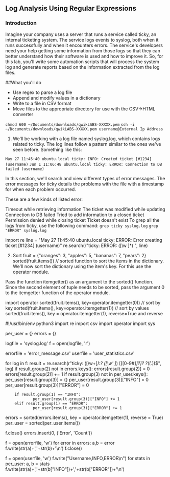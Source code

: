 ## Log Analysis Using Regular Expressions
### Introduction
Imagine your company uses a server that runs a service called ticky, an internal ticketing system. The service logs events to syslog, both when it runs successfully and when it encounters errors.
The service's developers need your help getting some information from those logs so that they can better understand how their software is used and how to improve it. So, for this lab, you'll write some automation scripts that will process the system log and generate reports based on the information extracted from the log files.

##What you'll do
- Use regex to parse a log file
- Append and modify values in a dictionary
- Write to a file in CSV format
- Move files to the appropriate directory for use with the CSV->HTML converter

``chmod 600 ~/Documents/downloads/qwikLABS-XXXXX.pem``
``ssh -i ~/Documents/downloads/qwikLABS-XXXXX.pem username@External Ip Address``

1. We'll be working with a log file named syslog.log, which contains logs related to ticky.
 The log lines follow a pattern similar to the ones we've seen before. Something like this:

  ``May 27 11:45:40 ubuntu.local ticky: INFO: Created ticket [#1234] (username)``
  ``Jun 1 11:06:48 ubuntu.local ticky: ERROR: Connection to DB failed (username)``
  
In this section, we'll search and view different types of error messages. The error messages for ticky details the problems with the file with a timestamp for when each problem occurred.

These are a few kinds of listed error:

Timeout while retrieving information
The ticket was modified while updating
Connection to DB failed
Tried to add information to a closed ticket
Permission denied while closing ticket
Ticket doesn't exist
To grep all the logs from ticky, use the following command:
``grep ticky syslog.log``
``grep "ERROR" syslog.log``

import re
line = "May 27 11:45:40 ubuntu.local ticky: ERROR: Error creating ticket [#1234] (username)"
re.search(r"ticky: ERROR: ([\w ]*) ", line)

2. Sort
  fruit = {"oranges": 3, "apples": 5, "bananas": 7, "pears": 2}
  sorted(fruit.items()) // sorted function to sort the items in the dictionary.
We'll now sort the dictionary using the item's key. For this use the operator module.

Pass the function itemgetter() as an argument to the sorted() function. 
Since the second element of tuple needs to be sorted, pass the argument 0 to the itemgetter function of the operator module.  

import operator
sorted(fruit.items(), key=operator.itemgetter(0)) // sort by key
sorted(fruit.items(), key=operator.itemgetter(1)) // sort by values
sorted(fruit.items(), key = operator.itemgetter(1), reverse=True and reverse

#!/usr/bin/env python3
import re
import csv
import operator
import sys

per_user = {}
errors = {}

logfile = 'syslog.log'
f = open(logfile, 'r')

errorfile = 'error_message.csv'
userfile = 'user_statistics.csv'

for log in f:
        result = re.search(r"ticky: ([\w+]*):? ([\w' ]*) [\[[0-9#]*\]?]? ?\((.*)\)$", log)
        if result.group(2) not in errors.keys():
                errors[result.group(2)] = 0
        errors[result.group(2)] += 1
        if result.group(3) not in per_user.keys():
                per_user[result.group(3)] = {}
                per_user[result.group(3)]["INFO"] = 0
                per_user[result.group(3)]["ERROR"] = 0

        if result.group(1) == "INFO":
                per_user[result.group(3)]["INFO"] += 1
        elif result.group(1) == "ERROR":
                per_user[result.group(3)]["ERROR"] += 1

errors = sorted(errors.items(), key = operator.itemgetter(1), reverse = True)
per_user = sorted(per_user.items())

f.close()
errors.insert(0, ('Error', 'Count'))

f = open(errorfile, 'w')
for error in errors:
        a,b = error
        f.write(str(a)+','+str(b)+'\n')
f.close()

f = open(userfile, 'w')
f.write("Username,INFO,ERROR\n")
for stats in per_user:
        a, b = stats
        f.write(str(a)+','+str(b["INFO"])+','+str(b["ERROR"])+'\n')

  
  
